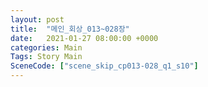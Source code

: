 ```yaml
---
layout: post
title:  "메인_회상_013~028장"
date:   2021-01-27 08:00:00 +0000
categories: Main
Tags: Story Main
SceneCode: ["scene_skip_cp013-028_q1_s10"]
---
```

